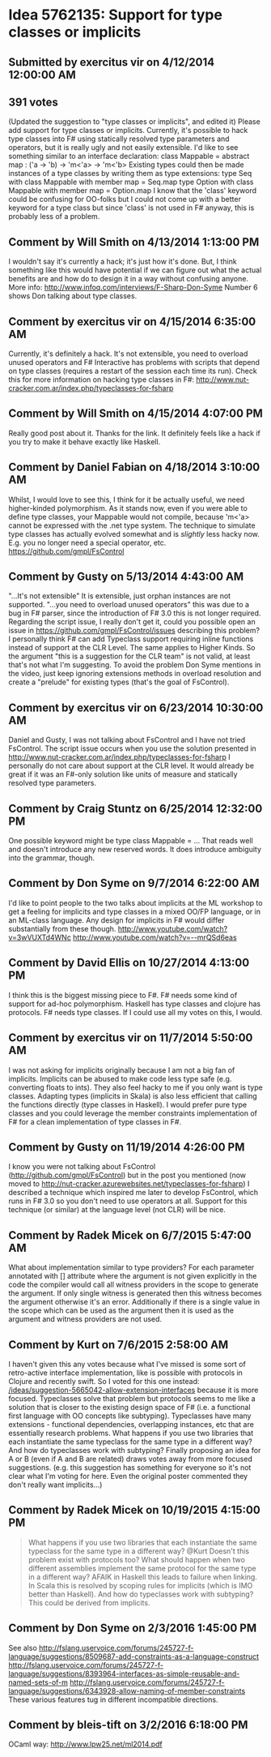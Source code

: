 # Idea 5762135: Support for type classes or implicits #

## Submitted by exercitus vir on 4/12/2014 12:00:00 AM

## 391 votes

(Updated the suggestion to "type classes or implicits", and edited it)
Please add support for type classes or implicits.
Currently, it's possible to hack type classes into F# using statically resolved type parameters and operators, but it is really ugly and not easily extensible.
I'd like to see something similar to an interface declaration:
class Mappable =
abstract map : ('a -> 'b) -> 'm<'a> -> 'm<'b>
Existing types could then be made instances of a type classes by writing them as type extensions:
type Seq with
class Mappable with
member map = Seq.map
type Option with
class Mappable with
member map = Option.map
I know that the 'class' keyword could be confusing for OO-folks but I could not come up with a better keyword for a type class but since 'class' is not used in F# anyway, this is probably less of a problem.




## Comment by Will Smith on 4/13/2014 1:13:00 PM

I wouldn't say it's currently a hack; it's just how it's done. But, I think something like this would have potential if we can figure out what the actual benefits are and how do to design it in a way without confusing anyone.
More info: http://www.infoq.com/interviews/F-Sharp-Don-Syme
Number 6 shows Don talking about type classes.

## Comment by exercitus vir on 4/15/2014 6:35:00 AM

Currently, it's definitely a hack. It's not extensible, you need to overload unused operators and F# Interactive has problems with scripts that depend on type classes (requires a restart of the session each time its run). Check this for more information on hacking type classes in F#: http://www.nut-cracker.com.ar/index.php/typeclasses-for-fsharp

## Comment by Will Smith on 4/15/2014 4:07:00 PM

Really good post about it. Thanks for the link.
It definitely feels like a hack if you try to make it behave exactly like Haskell.

## Comment by Daniel Fabian on 4/18/2014 3:10:00 AM

Whilst, I would love to see this, I think for it be actually useful, we need higher-kinded polymorphism. As it stands now, even if you were able to define type classes, your Mappable would not compile, because 'm<'a> cannot be expressed with the .net type system.
The technique to simulate type classes has actually evolved somewhat and is _slightly_ less hacky now. E.g. you no longer need a special operator, etc. https://github.com/gmpl/FsControl

## Comment by Gusty on 5/13/2014 4:43:00 AM

"...It's not extensible" It is extensible, just orphan instances are not supported.
"...you need to overload unused operators" this was due to a bug in F# parser, since the introduction of F# 3.0 this is not longer required.
Regarding the script issue, I really don't get it, could you possible open an issue in https://github.com/gmpl/FsControl/issues describing this problem?
I personally think F# can add Typeclass support requiring inline functions instead of support at the CLR Level. The same applies to Higher Kinds.
So the argument "this is a suggestion for the CLR team" is not valid, at least that's not what I'm suggesting.
To avoid the problem Don Syme mentions in the video, just keep ignoring extensions methods in overload resolution and create a "prelude" for existing types (that's the goal of FsControl).

## Comment by exercitus vir on 6/23/2014 10:30:00 AM

Daniel and Gusty,
I was not talking about FsControl and I have not tried FsControl. The script issue occurs when you use the solution presented in http://www.nut-cracker.com.ar/index.php/typeclasses-for-fsharp
I personally do not care about support at the CLR level. It would already be great if it was an F#-only solution like units of measure and statically resolved type parameters.

## Comment by Craig Stuntz on 6/25/2014 12:32:00 PM

One possible keyword might be
type class Mappable = ...
That reads well and doesn't introduce any new reserved words. It does introduce ambiguity into the grammar, though.

## Comment by Don Syme on 9/7/2014 6:22:00 AM

I'd like to point people to the two talks about implicits at the ML workshop to get a feeling for implicits and type classes in a mixed OO/FP language, or in an ML-class language.
Any design for implicits in F# would differ substantially from these though.
http://www.youtube.com/watch?v=3wVUXTd4WNc
http://www.youtube.com/watch?v=--mrQSd6eas

## Comment by David Ellis on 10/27/2014 4:13:00 PM

I think this is the biggest missing piece to F#. F# needs some kind of support for ad-hoc polymorphism. Haskell has type classes and clojure has protocols. F# needs type classes. If I could use all my votes on this, I would.

## Comment by exercitus vir on 11/7/2014 5:50:00 AM

I was not asking for implicits originally because I am not a big fan of implicits. Implicits can be abused to make code less type safe (e.g. converting floats to ints). They also feel hacky to me if you only want is type classes. Adapting types (implicits in Skala) is also less efficient that calling the functions directly (type classes in Haskell).
I would prefer pure type classes and you could leverage the member constraints implementation of F# for a clean implementation of type classes in F#.

## Comment by Gusty on 11/19/2014 4:26:00 PM

I know you were not talking about FsControl (http://github.com/gmpl/FsControl) but in the post you mentioned (now moved to http://nut-cracker.azurewebsites.net/typeclasses-for-fsharp) I described a technique which inspired me later to develop FsControl, which runs in F# 3.0 so you don't need to use operators at all. Support for this technique (or similar) at the language level (not CLR) will be nice.

## Comment by Radek Micek on 6/7/2015 5:47:00 AM

What about implementation similar to type providers? For each parameter annotated with [<Witness>] attribute where the argument is not given explicitly in the code the compiler would call all witness providers in the scope to generate the argument. If only single witness is generated then this witness becomes the argument otherwise it's an error.
Additionally if there is a single value in the scope which can be used as the argument then it is used as the argument and witness providers are not used.

## Comment by Kurt on 7/6/2015 2:58:00 AM

I haven't given this any votes because what I've missed is some sort of retro-active interface implementation, like is possible with protocols in Clojure and recently swift. So I voted for this one instead:
[/ideas/suggestion-5665042-allow-extension-interfaces](/ideas/suggestion-5665042-allow-extension-interfaces.md)
because it is more focused.
Typeclasses solve that problem but protocols seems to me like a solution that is closer to the existing design space of F# (i.e. a functional first language with OO concepts like subtyping). Typeclasses have many extensions - functional dependencies, overlapping instances, etc that are essentially research problems. What happens if you use two libraries that each instantiate the same typeclass for the same type in a different way? And how do typeclasses work with subtyping?
Finally proposing an idea for A or B (even if A and B are related) draws votes away from more focused suggestions. (e.g. this suggestion has something for everyone so it's not clear what I'm voting for here. Even the original poster commented they don't really want implicits...)

## Comment by Radek Micek on 10/19/2015 4:15:00 PM

> What happens if you use two libraries that each instantiate the same typeclass for the same type in a different way?
@Kurt Doesn't this problem exist with protocols too? What should happen when two different assemblies implement the same protocol for the same type in a different way?
AFAIK in Haskell this leads to failure when linking. In Scala this is resolved by scoping rules for implicits (which is IMO better than Haskell).
> And how do typeclasses work with subtyping?
This could be derived from implicits.

## Comment by Don Syme on 2/3/2016 1:45:00 PM

See also
http://fslang.uservoice.com/forums/245727-f-language/suggestions/8509687-add-constraints-as-a-language-construct
http://fslang.uservoice.com/forums/245727-f-language/suggestions/8393964-interfaces-as-simple-reusable-and-named-sets-of-m
http://fslang.uservoice.com/forums/245727-f-language/suggestions/6343928-allow-naming-of-member-constraints
These various features tug in different incompatible directions.

## Comment by bleis-tift on 3/2/2016 6:18:00 PM

OCaml way: http://www.lpw25.net/ml2014.pdf

